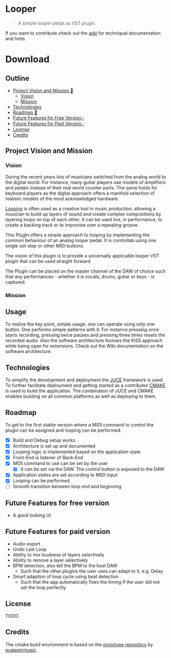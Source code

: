 # Looper
> A simple looper pedal as VST plugin.

If you want to contribute check out the [wiki](https://github.com/lnrd96/looper/wiki) for techniqual documentation and hints.

# Download

## Outline
- [Project Vision and Mission 🚀](#project-vision-and-mission)
  - [Vision](#vision)
  - [Mission](#mission)
- [Technologies](#technologies)
- [Roadmap 🏁](#roadmap)
- [Future Features for Free Version💡](#future-features-for-free-version)
- [Future Features for Paid Version💡](#future-features-for-paid-version)
- [License](#license)
- [Credits](#credits)

## Project Vision and Mission
### Vision

During the recent years lots of musicians switched from the analog world to the digital world.
For instance, many guitar players use models of amplifiers and pedals instead of their
real world counter parts. The same holds for keyboard players as the digital approach offers a manifold selection of realistic models of the most acknowledged hardware.

[Looping](https://youtu.be/oc0yCiCvy6Y?t=144) is often used as a creative tool in music production, allowing a musician to build up layers of sound and create complex compositions by layering loops on top of each other. It can be used live, in performance, to create a backing track or to improvise over a repeating groove.

This PlugIn offers a simple approach to looping by implementing the common behaviour of an analog looper pedal. It is controllab using one single oot step or other MIDI buttons.

The vision of this plugin is to provide a universally applicable looper VST plugin that can be
used straight forward. 

The Plugin can be placed on the master channel of the DAW of choice such that any performances - whether it is vocals, drums, guitar or keys - is captured.

### Mission

## Usage
To realize the key point, simple usage, one can operate using only one button. One performs simple patterns with it. For instance pressing once starts recording, pressing twice pauses and pressing three times resets the recorded audio. Also the software architecture foolows the KISS approach while being open for extensions. Check out the Wiki documentation on the software architecture.

## Technologies
To simplify the development and deployment the [JUCE](https://juce.com/) framework is used.
To further facilitate deployment and getting started as a contributor [CMAKE](https://cmake.org/) is used to build the application. The combination of JUCE and CMAKE enables building on all common platforms as well as deploying to them.

## Roadmap
To get to the first stable version where a MIDI command to control the plugin can be assigned and looping can be performed.

- [x] Build and Debug setup works
- [x] Architecture is set up and documented
- [x] Looping logic is implemented based on the application state
- [x] Front-End is listener of Back-End
- [x] MIDI command to use can be set by the user
  - [x] It can be set via the DAW. The control button is exposed to the DAW
- [x] Application states are set according to MIDI input
- [x] Looping can be performed
- [ ] Smooth transition between loop end and beginning

## Future Features for free version
- A good looking UI

## Future Features for paid version
- Audio export
- Undo Last Loop 
- Ability to mix loudness of layers selectively
- Ability to remove a layer selectively
- BPM detection, also tell the BPM to the host DAW
  - Such that the other plugins the user uses can adapt to it, e.g. Delay
- Smart adaption of loop cycle using beat detection
  - Such that the app automatically fixes the timing if the user did not set the loop perfectly

## License
TODO

## Credits
The cmake build environment is based on the [prototype repository](https://github.com/eyalamirmusic/JUCECmakeRepoPrototype) by [eyalamirmusic](https://github.com/eyalamirmusic/JUCECmakeRepoPrototype/commits?author=eyalamirmusic).
